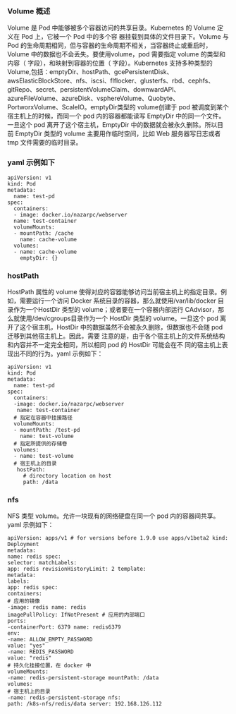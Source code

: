 ### Volume 概述

Volume 是 Pod 中能够被多个容器访问的共享目录。Kubernetes 的 Volume 定义在 Pod 上，它被一个 Pod 中的多个容 器挂载到具体的文件目录下。Volume 与 Pod 的生命周期相同，但与容器的生命周期不相关，当容器终止或重启时，Volume 中的数据也不会丢失。要使用volume，pod 需要指定 volume 的类型和内容（ 字段），和映射到容器的位置（ 字段）。Kubernetes 支持多种类型的 Volume,包括：emptyDir、hostPath、gcePersistentDisk、awsElasticBlockStore、nfs、iscsi、flflocker、glusterfs、rbd、cephfs、gitRepo、secret、persistentVolumeClaim、downwardAPI、azureFileVolume、azureDisk、vsphereVolume、Quobyte、PortworxVolume、ScaleIO。emptyDir类型的 volume创建于 pod 被调度到某个宿主机上的时候，而同一个 pod 内的容器都能读写 EmptyDir 中的同一个文件。一旦这个 pod 离开了这个宿主机，EmptyDir 中的数据就会被永久删除。所以目前 EmptyDir 类型的 volume 主要用作临时空间，比如 Web 服务器写日志或者 tmp 文件需要的临时目录。

### yaml 示例如下

```
apiVersion: v1 
kind: Pod 
metadata:
  name: test-pd 
spec:
  containers:
  - image: docker.io/nazarpc/webserver
  name: test-container
  volumeMounts:
  - mountPath: /cache 
    name: cache-volume
  volumes:
  - name: cache-volume 
    emptyDir: {}
```

### hostPath

HostPath 属性的 volume 使得对应的容器能够访问当前宿主机上的指定目录。例如，需要运行一个访问 Docker 系统目录的容器，那么就使用/var/lib/docker 目录作为一个HostDir 类型的 volume；或者要在一个容器内部运行 CAdvisor，那么就使用/dev/cgroups目录作为一个 HostDir 类型的 volume。一旦这个 pod 离开了这个宿主机，HostDir 中的数据虽然不会被永久删除，但数据也不会随 pod 迁移到其他宿主机上。因此，需要 注意的是，由于各个宿主机上的文件系统结构和内容并不一定完全相同，所以相同 pod 的 HostDir 可能会在不 同的宿主机上表现出不同的行为。yaml 示例如下：

```
apiVersion: v1 
kind: Pod 
metadata:
  name: test-pd 
spec:
  containers:
  -image: docker.io/nazarpc/webserver
   name: test-container
  # 指定在容器中挂接路径
  volumeMounts:
  - mountPath: /test-pd
    name: test-volume
  # 指定所提供的存储卷
  volumes:
  - name: test-volume
  # 宿主机上的目录
   hostPath:
     # directory location on host
     path: /data
```

### nfs

NFS 类型 volume。允许一块现有的网络硬盘在同一个 pod 内的容器间共享。yaml 示例如下：

```
apiVersion: apps/v1 # for versions before 1.9.0 use apps/v1beta2 kind:
Deployment
metadata:
name: redis spec:
selector: matchLabels:
app: redis revisionHistoryLimit: 2 template:
metadata:
labels:
app: redis spec:
containers:
# 应用的镜像
-image: redis name: redis
imagePullPolicy: IfNotPresent # 应用的内部端口
ports:
-containerPort: 6379 name: redis6379
env:
-name: ALLOW_EMPTY_PASSWORD
value: "yes"
-name: REDIS_PASSWORD
value: "redis"
# 持久化挂接位置，在 docker 中
volumeMounts:
-name: redis-persistent-storage mountPath: /data
volumes:
# 宿主机上的目录
-name: redis-persistent-storage nfs:
path: /k8s-nfs/redis/data server: 192.168.126.112
```









